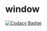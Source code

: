 # window
[![Codacy Badge](https://api.codacy.com/project/badge/Grade/815ca980dbaf4e1fac6bad64778958a5)](https://www.codacy.com/app/patilsagar10/window?utm_source=github.com&amp;utm_medium=referral&amp;utm_content=patilsagar10/window&amp;utm_campaign=Badge_Grade)
